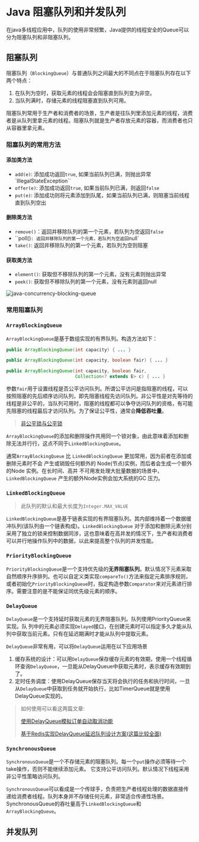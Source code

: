 # Java  阻塞队列和并发队列

在java多线程应用中，队列的使用非常频繁，Java提供的线程安全的Queue可以分为阻塞队列和非阻塞队列。

## 阻塞队列

阻塞队列（`BlockingQueue`）与普通队列之间最大的不同点在于阻塞队列存在以下两个特点：

1. 在队列为空时，获取元素的线程会会阻塞直到队列变为非空。
2. 当队列满时，存储元素的线程阻塞直到队列可用。

阻塞队列常用于生产者和消费者的场景，生产者是往队列里添加元素的线程，消费者是从队列里拿元素的线程。阻塞队列就是生产者存放元素的容器，而消费者也只从容器里拿元素。

### 阻塞队列的常用方法

#### 添加类方法

- `add(e)`: 添加成功返回`true`, 如果当前队列已满，则抛出异常`IllegalStateException``
- `offer(e)`: 添加成功返回`true`, 如果当前队列已满，则返回`false`
- `put(e)`:  添加成功则将元素添加到队尾，如果当前队列已满，则阻塞当前线程直到队列空出

#### 删除类方法

- `remove()`：返回并移除队列的第一个元素，若队列为空返回`false`
- ``poll()`: 返回并移除队列的第一个元素，若队列为空返回`null`
- `take()`: 返回并移除队列的第一个元素，若队列为空则阻塞

#### 获取类方法

- `element()`: 获取但不移除队列的第一个元素，没有元素则抛出异常
- `peek()`: 获取但不移除队列的第一个元素，没有元素则返回null

![java-concurrency-blocking-queue](/Users/zhuqianni/Desktop/Github/Coder-Blog/Article/Java/Basis/Assets/java-concurrency-blocking-queue.webp)

### 常用阻塞队列

### `ArrayBlockingQueue`

`ArrayBlockingQueue`是基于数组实现的有界队列。构造方法如下：

```java
public ArrayBlockingQueue(int capacity) { ... }

public ArrayBlockingQueue(int capacity, boolean fair) { ... }

public ArrayBlockingQueue(int capacity, boolean fair,
                          Collection<? extends E> c) { ... }
```

参数`fair`用于设置线程是否公平访问队列。所谓公平访问是指阻塞的线程，可以按照阻塞的先后顺序访问队列，即先阻塞线程先访问队列。非公平性是对先等待的线程是非公平的，当队列可用时，阻塞的线程都可以争夺访问队列的资格，有可能先阻塞的线程最后才访问队列。为了保证公平性，通常会**降低吞吐量**。

> [非公平锁与公平锁](https://www.jianshu.com/p/f584799f1c77)

`ArrayBlockingQueue`的添加和删除操作共用同一个锁对象，由此意味着添加和删除无法并行行，这点不同于`LinkedBlockingQueue`。

通常`ArrayBlockingQueue` 比 `LinkedBlockingQueue` 更加常用，因为前者在添加或删除元素时不会
产生或销毁任何额外的 Node(节点)实例，而后者会生成一个额外的Node 实例。在长时间、高并
不可用发处理大批量数据的场景中，`LinkedBlockingQueue` 产生的额外Node实例会加大系统的GC 压力。

### `LinkedBlockingQueue`

> 此队列的默认和最大长度为`Integer.MAX_VALUE`

`LinkedBlockingQueue`是基于链表实现的有界阻塞队列。其内部维持着一个数据缓冲队列(该队列由一个链表构成)。`LinkedBlockingQueue` 对于添加和删除元素分别采用了独立的锁来控制数据同涉，这也意味着在高并发的情况下，生产者和消费者可以并行地操作队列中的数据，以此来提高整个队列的并发性能。

### `PriorityBlockingQueue`

`PriorityBlockingQueue`是一个支持优先级的**无界阻塞队列**。默认情况下元素采取自然顺序升序排列。也可以自定义类实现`compareTo()`方法来指定元素排序规则，或者初始化`PriorityBlockingQueue`时，指定构造参数`Comparator`来对元素进行排序。需要注意的是不能保证同优先级元素的顺序。

### `DelayQueue`

`DelayQueue`是一个支持延时获取元素的无界阻塞队列。队列使用PriorityQueue来实现。队 列中的元素必须实现`Delayed`接口，在创建元素时可以指定多久才能从队列中获取当前元素。只有在延迟期满时才能从队列中提取元素。

`DelayQueue`非常有用，可以将`DelayQueue`运用在以下应用场景

1. 缓存系统的设计：可以用`DelayQueue`保存缓存元素的有效期，使用一个线程循环查询`DelayQueue`，一旦能从DelayQueue中获取元素时，表示缓存有效期到了。
2. 定时任务调度：使用DelayQueue保存当天将会执行的任务和执行时间，一旦从`DelayQueue`中获取到任务就开始执行，比如TimerQueue就是使用DelayQueue实现的。

>  如何使用可以看这两篇文章:
>
> [使用DelayQueue模拟订单自动取消功能]( [https://blog.csdn.net/ouyunwen/article/details/82383726](https://links.jianshu.com/go?to=https%3A%2F%2Fblog.csdn.net%2Fouyunwen%2Farticle%2Fdetails%2F82383726))
>
> [基于Redis实现DelayQueue延迟队列设计方案(这篇比较全面)]( https://www.jianshu.com/p/df2c0a6baca4)

### `SynchronousQueue`

`SynchronousQueue`是一个不存储元素的阻塞队列。每一个`put`操作必须等待一个take操作，否则不能继续添加元素。
 它支持公平访问队列。默认情况下线程采用非公平性策略访问队列。

`SynchronousQueue`可以看成是一个传球手，负责把生产者线程处理的数据直接传递给消费者线程。队列本身并不存储任何元素，非常适合传递性场景。SynchronousQueue的吞吐量高于`LinkedBlockingQueue`和`ArrayBlockingQueue`。

## 并发队列